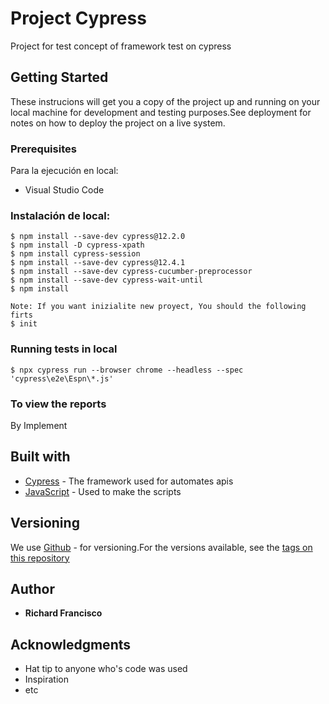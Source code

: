 
# Project Cypress
Project for test concept of framework test on cypress

## Getting Started
These instrucions will get you a copy of the project up and running on your local machine for development and testing purposes.See deployment for notes on how to deploy the project on a live system.

### Prerequisites

Para la ejecución en local:
- Visual Studio Code

### Instalación de local:
```
$ npm install --save-dev cypress@12.2.0
$ npm install -D cypress-xpath
$ npm install cypress-session
$ npm install --save-dev cypress@12.4.1
$ npm install --save-dev cypress-cucumber-preprocessor
$ npm install --save-dev cypress-wait-until
$ npm install 

Note: If you want inizialite new proyect, You should the following firts
$ init

```

### Running tests in local
```
$ npx cypress run --browser chrome --headless --spec 'cypress\e2e\Espn\*.js'
```

### To view the reports
By Implement

## Built with
* [Cypress](https://www.cypress.io/) - The framework used for automates apis
* [JavaScript](https://developer.mozilla.org/es/docs/Web/JavaScript) - Used to make the scripts

## Versioning
We use [Github](https://github.com/) - for versioning.For the versions available, see the [tags on this repository](https://github.com/richie07/projectKarate)

## Author
* **Richard Francisco**

## Acknowledgments
* Hat tip to anyone who's code was used
* Inspiration
* etc